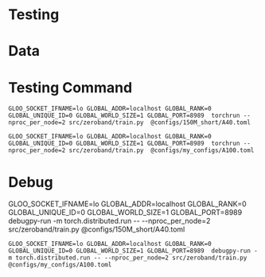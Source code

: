 # Testing

# Data

# Testing Command
```
GLOO_SOCKET_IFNAME=lo GLOBAL_ADDR=localhost GLOBAL_RANK=0 GLOBAL_UNIQUE_ID=0 GLOBAL_WORLD_SIZE=1 GLOBAL_PORT=8989  torchrun --nproc_per_node=2 src/zeroband/train.py  @configs/150M_short/A40.toml
```

```
GLOO_SOCKET_IFNAME=lo GLOBAL_ADDR=localhost GLOBAL_RANK=0 GLOBAL_UNIQUE_ID=0 GLOBAL_WORLD_SIZE=1 GLOBAL_PORT=8989  torchrun --nproc_per_node=2 src/zeroband/train.py  @configs/my_configs/A100.toml
```

# Debug
GLOO_SOCKET_IFNAME=lo GLOBAL_ADDR=localhost GLOBAL_RANK=0 GLOBAL_UNIQUE_ID=0 GLOBAL_WORLD_SIZE=1 GLOBAL_PORT=8989  debugpy-run -m torch.distributed.run -- --nproc_per_node=2 src/zeroband/train.py  @configs/150M_short/A40.toml

```
GLOO_SOCKET_IFNAME=lo GLOBAL_ADDR=localhost GLOBAL_RANK=0 GLOBAL_UNIQUE_ID=0 GLOBAL_WORLD_SIZE=1 GLOBAL_PORT=8989  debugpy-run -m torch.distributed.run -- --nproc_per_node=2 src/zeroband/train.py  @configs/my_configs/A100.toml
```